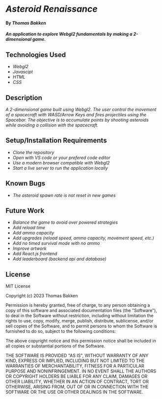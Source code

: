 # _Asteroid Renaissance_

#### By _**Thomas Bakken**_

#### _An application to explore Webgl2 fundamentals by making a 2-dimensional game._

## Technologies Used

* _Webgl2_
* _Javascipt_
* _HTML_
* _CSS_

## Description

_A 2-dimensional game built using Webgl2. The user control the movement of a spacecraft with WASD/Arrow Keys and fires projectiles using the Spacebar. The objective is to accumulate points by shooting asteroids while avoiding a collision with the spacecraft._

## Setup/Installation Requirements

* _Clone the repository_
* _Open with VS code or your prefered code editor_
* _Use a modern browser compatible with Webgl2_
* _Start a live server to run the application locally_

## Known Bugs

* _The asteroid spawn rate is not reset in new games_

## Future Work

* _Balance the game to avoid over powered strategies_
* _Add reload time_
* _Add ammo capacity_
* _Add upgrades (reload speed, ammo capacity, movement speed, etc.)_
* _Add no timed survival mode with no ammo_
* _Improve artwork_
* _Add React.js frontend_
* _Add leaderboard (backend api and database)_

## License

MIT License

Copyright (c) 2023 Thomas Bakken

Permission is hereby granted, free of charge, to any person obtaining a copy
of this software and associated documentation files (the "Software"), to deal
in the Software without restriction, including without limitation the rights
to use, copy, modify, merge, publish, distribute, sublicense, and/or sell
copies of the Software, and to permit persons to whom the Software is
furnished to do so, subject to the following conditions:

The above copyright notice and this permission notice shall be included in all
copies or substantial portions of the Software.

THE SOFTWARE IS PROVIDED "AS IS", WITHOUT WARRANTY OF ANY KIND, EXPRESS OR
IMPLIED, INCLUDING BUT NOT LIMITED TO THE WARRANTIES OF MERCHANTABILITY,
FITNESS FOR A PARTICULAR PURPOSE AND NONINFRINGEMENT. IN NO EVENT SHALL THE
AUTHORS OR COPYRIGHT HOLDERS BE LIABLE FOR ANY CLAIM, DAMAGES OR OTHER
LIABILITY, WHETHER IN AN ACTION OF CONTRACT, TORT OR OTHERWISE, ARISING FROM,
OUT OF OR IN CONNECTION WITH THE SOFTWARE OR THE USE OR OTHER DEALINGS IN THE
SOFTWARE.